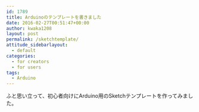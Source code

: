 ```yaml
---
id: 1789
title: Arduinoのテンプレートを書きました
date: 2016-02-27T00:51:47+00:00
author: kwaka1208
layout: post
permalink: /sketchtemplate/
attitude_sidebarlayout:
  - default
categories:
  - for creators
  - for users
tags:
  - Arduino
---
```

ふと思い立って、初心者向けにArduino用のSketchテンプレートを作ってみました。
<script src="http://gist-it.appspot.com/github/kwaka1208/Arduino/blob/master/SketchTemplate/SketchTemplate.ino"></script>